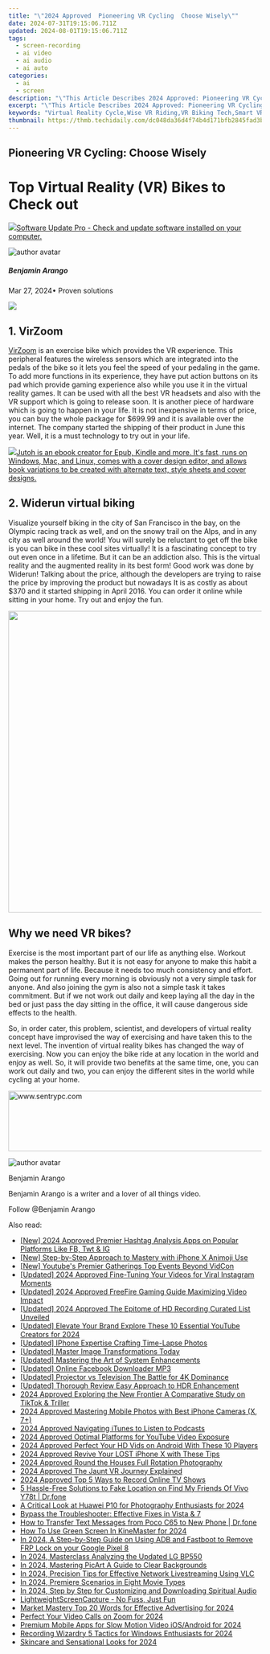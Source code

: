 ```yaml
---
title: "\"2024 Approved  Pioneering VR Cycling  Choose Wisely\""
date: 2024-07-31T19:15:06.711Z
updated: 2024-08-01T19:15:06.711Z
tags: 
  - screen-recording
  - ai video
  - ai audio
  - ai auto
categories: 
  - ai
  - screen
description: "\"This Article Describes 2024 Approved: Pioneering VR Cycling: Choose Wisely\""
excerpt: "\"This Article Describes 2024 Approved: Pioneering VR Cycling: Choose Wisely\""
keywords: "Virtual Reality Cycle,Wise VR Riding,VR Biking Tech,Smart VR Bikes,Pioneer VR Journey,Selective VR Pedals,Innovative VR Rides"
thumbnail: https://thmb.techidaily.com/dc048da36d4f74b4d171bfb2845fad3bf8d729c04e77596617ba912c21778696.jpg
---
```


## Pioneering VR Cycling: Choose Wisely

# Top Virtual Reality (VR) Bikes to Check out

<!-- affiliate ads begin -->
<a href="https://order.glarysoft.com/order/checkout.php?PRODS=4691139&QTY=1&AFFILIATE=108875&CART=1"><img src="https://secure.avangate.com/images/merchant/6734fa703f6633ab896eecbdfad8953a/products/SU-200-1.png" border="0">Software Update Pro - Check and update software installed on your computer. </a>
<!-- affiliate ads end -->
![author avatar](https://images.wondershare.com/filmora/article-images/benjamin-arango-author.jpg)

##### Benjamin Arango

 Mar 27, 2024• Proven solutions

<!-- affiliate ads begin -->
<a href="https://shop.copernic.com/order/checkout.php?PRODS=41033091&QTY=1&AFFILIATE=108875&CART=1"><img src="https://secure.2checkout.com/images/merchant/8d30aa96e72440759f74bd2306c1fa3d/Copernic-2023-Affiliate-728x90-Advanced.png" border="0"></a>
<!-- affiliate ads end -->
## 1\. VirZoom

[VirZoom](https://virzoom.com/) is an exercise bike which provides the VR experience. This peripheral features the wireless sensors which are integrated into the pedals of the bike so it lets you feel the speed of your pedaling in the game. To add more functions in its experience, they have put action buttons on its pad which provide gaming experience also while you use it in the virtual reality games. It can be used with all the best VR headsets and also with the VR support which is going to release soon. It is another piece of hardware which is going to happen in your life. It is not inexpensive in terms of price, you can buy the whole package for $699.99 and it is available over the internet. The company started the shipping of their product in June this year. Well, it is a must technology to try out in your life.

<!-- affiliate ads begin -->
<a href="https://secure.2checkout.com/order/checkout.php?PRODS=4694919&QTY=1&AFFILIATE=108875&CART=1"><img src="https://secure.avangate.com/images/merchant/bccefcc1b1eee9eca3ae4f5c1a281482/products/jutoh-logo-1200x1600.jpg" border="0">Jutoh is an ebook creator for Epub, Kindle and more. It's fast, runs on Windows, Mac, and Linux, comes with a cover design editor, and allows book variations to be created with alternate text, style sheets and cover designs. </a>
<!-- affiliate ads end -->
## 2\. Widerun virtual biking

Visualize yourself biking in the city of San Francisco in the bay, on the Olympic racing track as well, and on the snowy trail on the Alps, and in any city as well around the world! You will surely be reluctant to get off the bike is you can bike in these cool sites virtually! It is a fascinating concept to try out even once in a lifetime. But it can be an addiction also. This is the virtual reality and the augmented reality in its best form! Good work was done by Widerun! Talking about the price, although the developers are trying to raise the price by improving the product but nowadays It is as costly as about $370 and it started shipping in April 2016\. You can order it online while sitting in your home. Try out and enjoy the fun.

<!-- affiliate ads begin -->
<a href="https://appsumo.8odi.net/c/5597632/2075482/7443" target="_top" id="2075482"><img src="//a.impactradius-go.com/display-ad/7443-2075482" border="0" alt="" width="1200" height="600"/></a><img height="0" width="0" src="https://appsumo.8odi.net/i/5597632/2075482/7443" style="position:absolute;visibility:hidden;" border="0" />
<!-- affiliate ads end -->
## Why we need VR bikes?

Exercise is the most important part of our life as anything else. Workout makes the person healthy. But it is not easy for anyone to make this habit a permanent part of life. Because it needs too much consistency and effort. Going out for running every morning is obviously not a very simple task for anyone. And also joining the gym is also not a simple task it takes commitment. But if we not work out daily and keep laying all the day in the bed or just pass the day sitting in the office, it will cause dangerous side effects to the health.

So, in order cater, this problem, scientist, and developers of virtual reality concept have improvised the way of exercising and have taken this to the next level. The invention of virtual reality bikes has changed the way of exercising. Now you can enjoy the bike ride at any location in the world and enjoy as well. So, it will provide two benefits at the same time, one, you can work out daily and two, you can enjoy the different sites in the world while cycling at your home.

<!-- affiliate ads begin -->
<a href="https://sentrypc.7eer.net/c/5597632/398457/3022" target="_top" id="398457"><img src="//a.impactradius-go.com/display-ad/3022-398457" border="0" alt="www.sentrypc.com" width="980" height="120"/></a><img height="0" width="0" src="https://sentrypc.7eer.net/i/5597632/398457/3022" style="position:absolute;visibility:hidden;" border="0" />
<!-- affiliate ads end -->
![author avatar](https://images.wondershare.com/filmora/article-images/benjamin-arango-author.jpg)

Benjamin Arango

Benjamin Arango is a writer and a lover of all things video.

Follow @Benjamin Arango



<ins class="adsbygoogle"
      style="display:block"
      data-ad-client="ca-pub-7571918770474297"
      data-ad-slot="8358498916"
      data-ad-format="auto"
      data-full-width-responsive="true"></ins>
<span class="atpl-alsoreadstyle">Also read:</span>
<div><ul>
<li><a href="https://instagram-video-files.techidaily.com/new-2024-approved-premier-hashtag-analysis-apps-on-popular-platforms-like-fb-twt-and-ig/"><u>[New] 2024 Approved  Premier Hashtag Analysis Apps on Popular Platforms Like FB, Twt & IG</u></a></li>
<li><a href="https://extra-guidance.techidaily.com/new-step-by-step-approach-to-mastery-with-iphone-x-animoji-use/"><u>[New] Step-by-Step Approach to Mastery with iPhone X Animoji Use</u></a></li>
<li><a href="https://facebook-video-share.techidaily.com/new-youtubes-premier-gatherings-top-events-beyond-vidcon/"><u>[New] Youtube's Premier Gatherings  Top Events Beyond VidCon</u></a></li>
<li><a href="https://instagram-video-files.techidaily.com/updated-2024-approved-fine-tuning-your-videos-for-viral-instagram-moments/"><u>[Updated] 2024 Approved  Fine-Tuning Your Videos for Viral Instagram Moments</u></a></li>
<li><a href="https://eaxpv-info.techidaily.com/updated-2024-approved-freefire-gaming-guide-maximizing-video-impact/"><u>[Updated] 2024 Approved  FreeFire Gaming Guide  Maximizing Video Impact</u></a></li>
<li><a href="https://screen-activity-recording.techidaily.com/updated-2024-approved-the-epitome-of-hd-recording-curated-list-unveiled/"><u>[Updated] 2024 Approved  The Epitome of HD Recording  Curated List Unveiled</u></a></li>
<li><a href="https://youtube-web.techidaily.com/ed-elevate-your-brand-explore-these-10-essential-youtube-creators-for-2024/"><u>[Updated] Elevate Your Brand  Explore These 10 Essential YouTube Creators for 2024</u></a></li>
<li><a href="https://extra-guidance.techidaily.com/updated-iphone-expertise-crafting-time-lapse-photos/"><u>[Updated] IPhone Expertise  Crafting Time-Lapse Photos</u></a></li>
<li><a href="https://extra-guidance.techidaily.com/updated-master-image-transformations-today/"><u>[Updated] Master Image Transformations Today</u></a></li>
<li><a href="https://extra-guidance.techidaily.com/updated-mastering-the-art-of-system-enhancements/"><u>[Updated] Mastering the Art of System Enhancements</u></a></li>
<li><a href="https://facebook-video-files.techidaily.com/updated-online-facebook-downloader-mp3/"><u>[Updated] Online Facebook Downloader MP3</u></a></li>
<li><a href="https://fox-http.techidaily.com/updated-projector-vs-television-the-battle-for-4k-dominance/"><u>[Updated] Projector vs Television  The Battle for 4K Dominance</u></a></li>
<li><a href="https://some-approaches.techidaily.com/updated-thorough-review-easy-approach-to-hdr-enhancement/"><u>[Updated] Thorough Review  Easy Approach to HDR Enhancement</u></a></li>
<li><a href="https://some-techniques.techidaily.com/2024-approved-exploring-the-new-frontier-a-comparative-study-on-tiktok-and-triller/"><u>2024 Approved  Exploring the New Frontier  A Comparative Study on TikTok & Triller</u></a></li>
<li><a href="https://extra-guidance.techidaily.com/2024-approved-mastering-mobile-photos-with-best-iphone-cameras-x-7plus/"><u>2024 Approved  Mastering Mobile Photos with Best iPhone Cameras (X, 7+)</u></a></li>
<li><a href="https://extra-guidance.techidaily.com/2024-approved-navigating-itunes-to-listen-to-podcasts/"><u>2024 Approved  Navigating iTunes to Listen to Podcasts</u></a></li>
<li><a href="https://extra-guidance.techidaily.com/2024-approved-optimal-platforms-for-youtube-video-exposure/"><u>2024 Approved  Optimal Platforms for YouTube Video Exposure</u></a></li>
<li><a href="https://extra-guidance.techidaily.com/2024-approved-perfect-your-hd-vids-on-android-with-these-10-players/"><u>2024 Approved  Perfect Your HD Vids on Android With These 10 Players</u></a></li>
<li><a href="https://extra-guidance.techidaily.com/2024-approved-revive-your-lost-iphone-x-with-these-tips/"><u>2024 Approved  Revive Your LOST iPhone X with These Tips</u></a></li>
<li><a href="https://extra-guidance.techidaily.com/2024-approved-round-the-houses-full-rotation-photography/"><u>2024 Approved  Round the Houses  Full Rotation Photography</u></a></li>
<li><a href="https://some-guidance.techidaily.com/2024-approved-the-jaunt-vr-journey-explained/"><u>2024 Approved  The Jaunt VR Journey Explained</u></a></li>
<li><a href="https://desktop-recording.techidaily.com/2024-approved-top-5-ways-to-record-online-tv-shows/"><u>2024 Approved  Top 5 Ways to Record Online TV Shows</u></a></li>
<li><a href="https://location-fake.techidaily.com/5-hassle-free-solutions-to-fake-location-on-find-my-friends-of-vivo-y78t-drfone-by-drfone-virtual-android/"><u>5 Hassle-Free Solutions to Fake Location on Find My Friends Of Vivo Y78t | Dr.fone</u></a></li>
<li><a href="https://extra-lessons.techidaily.com/a-critical-look-at-huawei-p10-for-photography-enthusiasts-for-2024/"><u>A Critical Look at Huawei P10 for Photography Enthusiasts for 2024</u></a></li>
<li><a href="https://windows11.techidaily.com/bypass-the-troubleshooter-effective-fixes-in-vista-and-7/"><u>Bypass the Troubleshooter: Effective Fixes in Vista & 7</u></a></li>
<li><a href="https://android-transfer.techidaily.com/how-to-transfer-text-messages-from-poco-c65-to-new-phone-drfone-by-drfone-transfer-from-android-transfer-from-android/"><u>How to Transfer Text Messages from Poco C65 to New Phone | Dr.fone</u></a></li>
<li><a href="https://extra-guidance.techidaily.com/how-to-use-green-screen-in-kinemaster-for-2024/"><u>How To Use Green Screen In KineMaster for 2024</u></a></li>
<li><a href="https://bypass-frp.techidaily.com/in-2024-a-step-by-step-guide-on-using-adb-and-fastboot-to-remove-frp-lock-on-your-google-pixel-8-by-drfone-android/"><u>In 2024, A Step-by-Step Guide on Using ADB and Fastboot to Remove FRP Lock on your Google Pixel 8</u></a></li>
<li><a href="https://extra-guidance.techidaily.com/in-2024-masterclass-analyzing-the-updated-lg-bp550/"><u>In 2024, Masterclass  Analyzing the Updated LG BP550</u></a></li>
<li><a href="https://extra-guidance.techidaily.com/in-2024-mastering-picart-a-guide-to-clear-backgrounds/"><u>In 2024, Mastering PicArt  A Guide to Clear Backgrounds</u></a></li>
<li><a href="https://extra-guidance.techidaily.com/in-2024-precision-tips-for-effective-network-livestreaming-using-vlc/"><u>In 2024, Precision Tips for Effective Network Livestreaming Using VLC</u></a></li>
<li><a href="https://extra-guidance.techidaily.com/in-2024-premiere-scenarios-in-eight-movie-types/"><u>In 2024, Premiere Scenarios in Eight Movie Types</u></a></li>
<li><a href="https://extra-guidance.techidaily.com/in-2024-step-by-step-for-customizing-and-downloading-spiritual-audio/"><u>In 2024, Step by Step for Customizing and Downloading Spiritual Audio</u></a></li>
<li><a href="https://desktop-recording.techidaily.com/lightweightscreencapture-no-fuss-just-fun/"><u>LightweightScreenCapture - No Fuss, Just Fun</u></a></li>
<li><a href="https://extra-guidance.techidaily.com/market-mastery-top-20-words-for-effective-advertising-for-2024/"><u>Market Mastery  Top 20 Words for Effective Advertising for 2024</u></a></li>
<li><a href="https://extra-guidance.techidaily.com/perfect-your-video-calls-on-zoom-for-2024/"><u>Perfect Your Video Calls on Zoom for 2024</u></a></li>
<li><a href="https://extra-guidance.techidaily.com/premium-mobile-apps-for-slow-motion-video-iosandroid-for-2024/"><u>Premium Mobile Apps for Slow Motion Video iOS/Android for 2024</u></a></li>
<li><a href="https://some-guidance.techidaily.com/recording-wizardry-5-tactics-for-windows-enthusiasts-for-2024/"><u>Recording Wizardry  5 Tactics for Windows Enthusiasts for 2024</u></a></li>
<li><a href="https://extra-guidance.techidaily.com/skincare-and-sensational-looks-for-2024/"><u>Skincare and Sensational Looks for 2024</u></a></li>
</ul></div>
